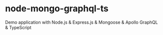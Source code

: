 # node-mongo-graphql-ts
Demo application with Node.js &amp; Express.js &amp; Mongoose &amp; Apollo GraphQL &amp; TypeScript
